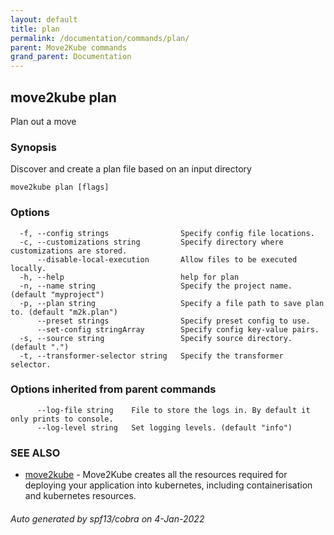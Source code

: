 ```yaml
---
layout: default
title: plan
permalink: /documentation/commands/plan/
parent: Move2Kube commands
grand_parent: Documentation
---
```

## move2kube plan

Plan out a move

### Synopsis

Discover and create a plan file based on an input directory

```
move2kube plan [flags]
```

### Options

```
  -f, --config strings                Specify config file locations.
  -c, --customizations string         Specify directory where customizations are stored.
      --disable-local-execution       Allow files to be executed locally.
  -h, --help                          help for plan
  -n, --name string                   Specify the project name. (default "myproject")
  -p, --plan string                   Specify a file path to save plan to. (default "m2k.plan")
      --preset strings                Specify preset config to use.
      --set-config stringArray        Specify config key-value pairs.
  -s, --source string                 Specify source directory. (default ".")
  -t, --transformer-selector string   Specify the transformer selector.
```

### Options inherited from parent commands

```
      --log-file string    File to store the logs in. By default it only prints to console.
      --log-level string   Set logging levels. (default "info")
```

### SEE ALSO

* [move2kube](/documentation/commands)	 - Move2Kube creates all the resources required for deploying your application into kubernetes, including containerisation and kubernetes resources.

###### Auto generated by spf13/cobra on 4-Jan-2022
